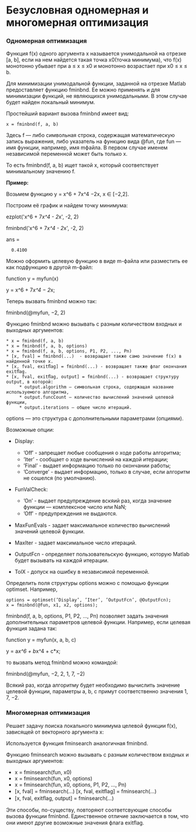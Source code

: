 # Безусловная одномерная и многомерная оптимизация

### Одномерная оптимизация

Функция f(x) одного аргумента х называется унимодальной на отрезке [a, b], если на нем найдется такая точка x0(точка минимума), что f(x) монотонно убывает при   a ≤ x ≤ x0  и монотонно возрастает при x0 ≤ x ≤ b.

Для минимизации унимодальной функции, заданной на отрезке Matlab предоставляет функцию fminbnd. Ее можно применять и для минимизации функций, не являющихся унимодальными. В этом случае будет найден локальный минимум. 

Простейший вариант вызова fminbnd имеет вид:

    x = fminbnd(f, a, b)
    
Здесь f — либо символьная строка, содержащая математическую запись выражения, либо указатель на функцию вида @fun, где fun — имя функции, например, имя mфайла. В первом случае именем независимой переменной может быть только x. 

То есть fminbnd(f, a, b) ищет такой х, который соответствует минимальному значению f.

**Пример:**

Возьмем функцию y = x^6 + 7x^4 −2x, x ∈ [−2,2].

Построим её график и найдем точку минимума:

  ezplot('x^6 + 7*x^4 - 2*x', -2, 2)
  
  fminbnd('x^6 + 7*x^4 - 2*x', -2, 2)

  ans =

      0.4100
      
Можно оформить целевую функцию в виде m-файла или разместить ее как подфункцию в другой m-файл:

function y = myfun(x)

y = x^6 + 7*x^4 − 2*x;

Теперь вызвать fminbnd можно так:

fminbnd(@myfun, −2, 2)

Функцию fminbnd можно вызывать с разным количеством входных и выходных аргументов:

    * x = fminbnd(f, a, b)
    * x = fminbnd(f, a, b, options)
    * x = fminbnd(f, a, b, options, P1, P2, ..., Pn)
    * [x, fval] = fminbnd(...)  - возвращает также само значение f(x) в найденной точке x. 
    * [x, fval, exitﬂag] = fminbnd(...) - возвращает также флаг окончания exitﬂag.
    * [x, fval, exitﬂag, output] = fminbnd(...) - возвращает структуру output, в которой:
         * output.algorithm — символьная строка, содержащая название используемого алгоритма,
         * output.funcCount — количество вычислений значений целевой функции,
         * output.iterations — общее число итераций.
    
options — это структура с дополнительными параметрами (опциями).

Возможные опции: 

* Display: 

    * ’Oﬀ’ -  запрещает любые сообщения о ходе работы алгоритма; 
    * ’Iter’ - сообщает о ходе вычислений на каждой итерации;
    * ’Final’ - выдает информацию только по окончании работы;
    * ’Converge’ - выдает информацию, только в случае, если алгоритм не сошелся (по умолчанию). 
    
* FunValCheck:

    * ’On’ - выдает предупреждение вскяий раз, когда значение функции — комплексное число или NaN; 
    * ’Oﬀ’ - предупреждения не выдаются.
    
* MaxFunEvals -  задает максимальное количество вычислений значений целевой функции. 
* MaxIter - задает максимальное число итераций. 
* OutputFcn - определяет пользовательскую функцию, которую Matlab будет вызывать на каждой итерации. 
* TolX - допуск на ошибку в независимой переменной.

Определить поля структуры options можно с помощью функции optimset. Например,

    options = optimset(’Display’, ’Iter’, ’OutputFcn’, @OutputFcn);
    x = fminbnd(@fun, x1, x2, options);
    
fminbnd(f, a, b, options, P1, P2, ..., Pn) позволяет задать значения дополнительных параметров целевой функции. Например, если целевая функция задана так:
 
function y = myfun(x, a, b, c)

y = a*x^6 + b*x^4 + c*x;

то вызвать метод fminbnd можно командой:

fminbnd(@myfun, −2, 2, 1, 7, −2)

Всякий раз, когда алгоритму будет необходимо вычислить значение целевой функции, параметры a, b, c примут соответственно значения 1, 7, −2. 


### Многомерная оптимизация

Решает задачу поиска локального минимума целевой функции f(x), зависящей от векторного аргумента x:

Используется функция fminsearch аналогичная fminbnd.

Функцию fminsearch можно вызывать с разным количеством входных и выходных аргументов:

* x = fminsearch(fun, x0)
* x = fminsearch(fun, x0, options)
* x = fminsearch(fun, x0, options, P1, P2, ..., Pn)
* [x, fval] = fminsearch(...) [x, fval, exitﬂag] = fminsearch(...)
* [x, fval, exitﬂag, output] = fminsearch(...)

Эти способы, по-существу, повторяют соответсвующие способы вызова функции fminbnd. Единственное отличие заключается в том, что они имеют другие возможные значения флага exitﬂag.




